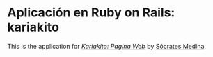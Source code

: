 # Aplicación en Ruby on Rails: kariakito
This is the application for
[*Kariakito: Pagina Web*](http://www.kariakito.com/)
by [Sócrates Medina](http://twitter.com/destrozates).
